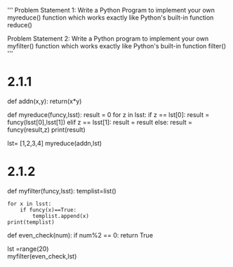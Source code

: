 '''
Problem Statement 1:
Write a Python Program to implement your own myreduce() function which works exactly
like Python's built-in function reduce()

Problem Statement 2:
Write a Python program to implement your own myfilter() function which works exactly
like Python's built-in function filter()
'''


# 2.1.1
def addn(x,y):
    return(x*y)

def myreduce(funcy,lsst):
    result = 0
    for z in lsst:
        if z == lst[0]:
            result = funcy(lsst[0],lsst[1])
        elif z == lsst[1]:
            result = result
        else:
            result = funcy(result,z)
    print(result)
    
lst= [1,2,3,4]
myreduce(addn,lst)


# 2.1.2
def myfilter(funcy,lsst):
    templist=list()
    
    for x in lsst:
        if funcy(x)==True:
            templist.append(x)
    print(templist)
    
def even_check(num):
    if num%2 == 0:
        return True
    
lst =range(20)    
myfilter(even_check,lst)
